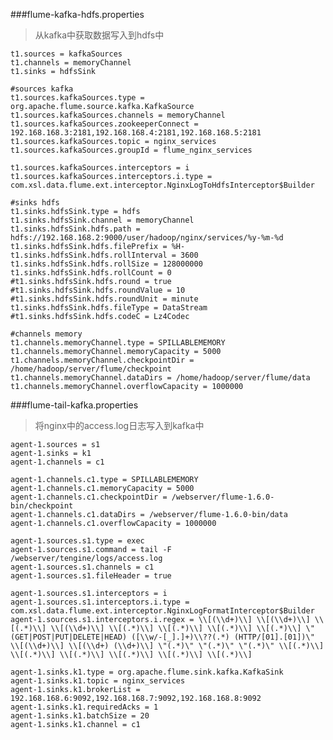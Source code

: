 ###flume-kafka-hdfs.properties
> 从kafka中获取数据写入到hdfs中

    t1.sources = kafkaSources
    t1.channels = memoryChannel
    t1.sinks = hdfsSink
    
    #sources kafka
    t1.sources.kafkaSources.type = org.apache.flume.source.kafka.KafkaSource
    t1.sources.kafkaSources.channels = memoryChannel
    t1.sources.kafkaSources.zookeeperConnect = 192.168.168.3:2181,192.168.168.4:2181,192.168.168.5:2181
    t1.sources.kafkaSources.topic = nginx_services
    t1.sources.kafkaSources.groupId = flume_nginx_services
    
    t1.sources.kafkaSources.interceptors = i
    t1.sources.kafkaSources.interceptors.i.type = com.xsl.data.flume.ext.interceptor.NginxLogToHdfsInterceptor$Builder
    
    #sinks hdfs
    t1.sinks.hdfsSink.type = hdfs
    t1.sinks.hdfsSink.channel = memoryChannel
    t1.sinks.hdfsSink.hdfs.path = hdfs://192.168.168.2:9000/user/hadoop/nginx/services/%y-%m-%d
    t1.sinks.hdfsSink.hdfs.filePrefix = %H-
    t1.sinks.hdfsSink.hdfs.rollInterval = 3600
    t1.sinks.hdfsSink.hdfs.rollSize = 128000000
    t1.sinks.hdfsSink.hdfs.rollCount = 0
    #t1.sinks.hdfsSink.hdfs.round = true
    #t1.sinks.hdfsSink.hdfs.roundValue = 10
    #t1.sinks.hdfsSink.hdfs.roundUnit = minute
    t1.sinks.hdfsSink.hdfs.fileType = DataStream
    #t1.sinks.hdfsSink.hdfs.codeC = Lz4Codec
    
    #channels memory
    t1.channels.memoryChannel.type = SPILLABLEMEMORY
    t1.channels.memoryChannel.memoryCapacity = 5000
    t1.channels.memoryChannel.checkpointDir = /home/hadoop/server/flume/checkpoint
    t1.channels.memoryChannel.dataDirs = /home/hadoop/server/flume/data
    t1.channels.memoryChannel.overflowCapacity = 1000000
    
###flume-tail-kafka.properties
> 将nginx中的access.log日志写入到kafka中

    agent-1.sources = s1
    agent-1.sinks = k1
    agent-1.channels = c1
    
    agent-1.channels.c1.type = SPILLABLEMEMORY
    agent-1.channels.c1.memoryCapacity = 5000
    agent-1.channels.c1.checkpointDir = /webserver/flume-1.6.0-bin/checkpoint
    agent-1.channels.c1.dataDirs = /webserver/flume-1.6.0-bin/data
    agent-1.channels.c1.overflowCapacity = 1000000
    
    agent-1.sources.s1.type = exec
    agent-1.sources.s1.command = tail -F /webserver/tengine/logs/access.log
    agent-1.sources.s1.channels = c1
    agent-1.sources.s1.fileHeader = true
    
    agent-1.sources.s1.interceptors = i
    agent-1.sources.s1.interceptors.i.type = com.xsl.data.flume.ext.interceptor.NginxLogFormatInterceptor$Builder
    agent-1.sources.s1.interceptors.i.regex = \\[(\\d+)\\] \\[(\\d+)\\] \\[(.*)\\] \\[(\\d+)\\] \\[(.*)\\] \\[(.*)\\] \\[(.*)\\] \\[(.*)\\] \"(GET|POST|PUT|DELETE|HEAD) ([\\w/-[_].]+)\\??(.*) (HTTP/[01].[01])\" \\[(\\d+)\\] \\[(\\d+) (\\d+)\\] \"(.*)\" \"(.*)\" \"(.*)\" \\[(.*)\\] \\[(.*)\\] \\[(.*)\\] \\[(.*)\\] \\[(.*)\\] \\[(.*)\\]
    
    agent-1.sinks.k1.type = org.apache.flume.sink.kafka.KafkaSink
    agent-1.sinks.k1.topic = nginx_services
    agent-1.sinks.k1.brokerList = 192.168.168.6:9092,192.168.168.7:9092,192.168.168.8:9092
    agent-1.sinks.k1.requiredAcks = 1
    agent-1.sinks.k1.batchSize = 20
    agent-1.sinks.k1.channel = c1
    
